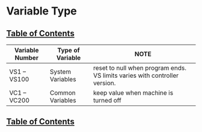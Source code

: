 # Variable Type 

## [Table of Contents](https://github.com/ZapCon1/KnowledgeBase.git)

| Variable Number      | Type of Variable | NOTE                                  |
| ---------------------| ---------------- | ------------------------------------- |
| VS1 – VS100          | System Variables | reset to null when program ends. VS limits varies with controller version.       |
| VC1 – VC200          | Common Variables | keep value when machine is turned off                                      |


## [Table of Contents](https://github.com/ZapCon1/KnowledgeBase.git)
